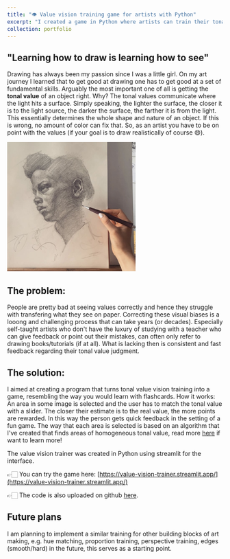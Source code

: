```yaml
---
title: "👁 Value vision training game for artists with Python"
excerpt: "I created a game in Python where artists can train their tonal values to improve their realistic drawing and painting skills <br/><img src='https://github.com/m-guseva/m-guseva.github.io/blob/master/images/thumb_valuevision.png?raw=true'>"
collection: portfolio
---
```


## "Learning how to draw is learning how to see"

Drawing has always been my passion since I was a little girl. On my art journey I learned that to get good at drawing one has to get good at a set of fundamental skills. Arguably the most important one of all is getting the **tonal value** of an object right. Why? The tonal values communicate where the light hits a surface. Simply speaking, the lighter the surface, the closer it is to the light source, the darker the surface, the farther it is from the light. This essentially determines the whole shape and nature of an object. If this is wrong, no amount of color can fix that. So, as an artist you have to be on point with the values (if your goal is to draw realistically of course 😄).


[<img src="https://github.com/m-guseva/m-guseva.github.io/blob/master/_portfolio/Drawing.jpg?raw=true" width="300"/>](drawing.jpg)


## The problem:
 People are pretty bad at seeing values correctly and hence they struggle with transfering what they see on paper. Correcting these visual biases is a looong and challenging process that can take years (or decades). Especially self-taught artists who don't have the luxury of studying with a teacher who can give feedback or point out their mistakes, can often only refer to drawing books/tutorials (if at all). What is lacking then is consistent and fast feedback regarding their tonal value judgment. 

## The solution:
I aimed at creating a program that turns tonal value vision training into a game, resembling the way you would learn with flashcards. How it works: An area in some image is selected and the user has to match the tonal value with a slider. The closer their estimate is to the real value, the more points are rewarded. In this way the person gets quick feedback in the setting of a fun game.
The way that each area is selected is based on an algorithm that I've created that finds areas of homogeneous tonal value, read more [here](https://m-guseva.github.io/portfolio/ImageAlgorithm/) if want to learn more!

The value vision trainer was created in Python using streamlit for the interface. 

👉🏻 You can try the game here: [https://value-vision-trainer.streamlit.app/](https://value-vision-trainer.streamlit.app/)

👉🏻 The code is also uploaded on github [here](ttps://github.com/m-guseva/value_vision_trainer).

## Future plans
I am planning to implement a similar training for other building blocks of art making, e.g. hue matching, proportion training, perspective training, edges (smooth/hard) in the future, this serves as a starting point.
